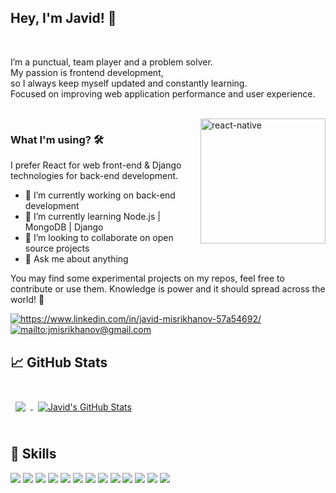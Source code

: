 ## Hey, I'm Javid! 👋

<br />

I’m a punctual, team player and a problem solver.
<br />
My passion is frontend development,
<br />
so I always keep myself updated and constantly learning.
<br />
Focused on improving web application performance and user experience.

<br />

<img src="https://github.com/ezranbayantemur/ezranbayantemur/blob/master/animation_500_kd7ngokt.gif" alt="react-native" width=200 height=200 align="right">

### What I'm using? 🛠  
I prefer React for web front-end & Django technologies for back-end development.
<br/>

- 🔭 I’m currently working on back-end development 
- 🌱 I’m currently learning Node.js | MongoDB | Django
- 👯 I’m looking to collaborate on open source projects
- 💬 Ask me about anything

You may find some experimental projects on my repos, feel free to contribute or use them.
Knowledge is power and it should spread across the world! 💪

<a href="https://www.linkedin.com/in/javid-misrikhanov-57a54692/" target="_blank">
    <img src="https://img.shields.io/badge/%20-linkedin-0072b1" alt="https://www.linkedin.com/in/javid-misrikhanov-57a54692/">
</a>
<a href="mailto:jmisrikhanov@gmail.com" target="_blank">
    <img src="https://img.shields.io/badge/%20-gmail-B23121" alt="mailto:jmisrikhanov@gmail.com">
</a>
<!-- <a href="#" target="_blank">
    <img src="https://img.shields.io/badge/%20-medium-black" alt="#">
</a> -->


## &#x1f4c8; GitHub Stats

<br>

<a href="https://github.com/jmisrikhanov">
  <img align="center" style="margin:0.5rem" src="https://github-readme-stats.vercel.app/api/top-langs/?username=jmisrikhanov&hide=html,css&title_color=ffffff&text_color=c9cacc&icon_color=4AB197&bg_color=1A2B34" />
</a>

<a href="https://github.com/jmisrikhanov">
  <img align="center" style="margin:0.5rem" src="https://github-readme-stats.vercel.app/api?username=jmisrikhanov&show_icons=true&line_height=27&count_private=true&title_color=ffffff&text_color=c9cacc&icon_color=4AB097&bg_color=1A2B34" alt="Javid's GitHub Stats" />
</a>

<br>
<br>

## 💼 Skills

![](https://img.shields.io/badge/Code-React-informational?style=flat&logo=react&logoColor=white&color=4AB197)
![](https://img.shields.io/badge/Code-Redux-informational?style=flat&logo=Redux&logoColor=white&color=4AB197)
![](https://img.shields.io/badge/Code-JavaScript-informational?style=flat&logo=JavaScript&logoColor=white&color=4AB197)
![](https://img.shields.io/badge/Style-CSS-informational?style=flat&logo=css3&logoColor=white&color=4AB197)
![](https://img.shields.io/badge/Style-Sass-informational?style=flat&logo=Sass&logoColor=white&color=4AB197)
![](https://img.shields.io/badge/Style-Stylus-informational?style=flat&logo=Stylus&logoColor=white&color=4AB197)
![](https://img.shields.io/badge/Code-MySQL-informational?style=flat&logo=MySQL&logoColor=white&color=4AB197)
![](https://img.shields.io/badge/Tools-Docker-informational?style=flat&logo=docker&logoColor=white&color=4AB197)
![](https://img.shields.io/badge/Tools-Netlify-informational?style=flat&logo=netlify&logoColor=white&color=4AB197)
![](https://img.shields.io/badge/Tools-Postman-informational?style=flat&logo=Postman&logoColor=white&color=4AB197)
![](https://img.shields.io/badge/Tools-GitHub-informational?style=flat&logo=GitHub&logoColor=white&color=4AB197)
![](https://img.shields.io/badge/Tools-GitLab-informational?style=flat&logo=GitLab&logoColor=white&color=4AB197)
![](https://img.shields.io/badge/Tools-Jira-informational?style=flat&logo=Jira-Software&logoColor=white&color=4AB197)


